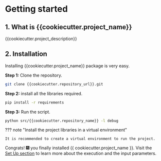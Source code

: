 # Getting started

## 1. What is {{cookiecutter.project_name}}

{{cookiecutter.project_description}}


## 2. Installation

Installing {{cookiecutter.project_name}} package is very easy.

**Step 1:** Clone the repository.

```bash
git clone {{cookiecutter.repository_url}}.git
```

**Step 2:** install all the libraries required.

``` bash
pip install -r requirements
```

**Step 3:** Run the script.

```bash
python src/{{cookiecutter.repository_name}} -l debug
```


??? note "Install the project libraries in a virtual environment"

    It is recommended to create a virtual environment to run the project.


Congrats! :fireworks: you finally installed {{ cookiecutter.project_name }}. Visit the [Set Up section](/user-guide/set-up/) to learn more about the execution and the input parameters.

</br>